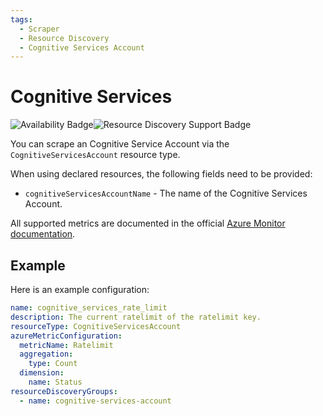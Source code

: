 ```yaml
---
tags:
  - Scraper
  - Resource Discovery
  - Cognitive Services Account
---
```


# Cognitive Services

![Availability Badge](https://img.shields.io/badge/Available%20Starting-v2.14-green.svg)![Resource Discovery Support Badge](https://img.shields.io/badge/Support%20for%20Resource%20Discovery-Yes-green.svg)

You can scrape an Cognitive Service Account via the `CognitiveServicesAccount`
resource type.

When using declared resources, the following fields need to be provided:

- `cognitiveServicesAccountName` - The name of the Cognitive Services Account.

All supported metrics are documented in the official [Azure Monitor documentation](https://learn.microsoft.com/en-us/azure/azure-monitor/reference/supported-metrics/microsoft-cognitiveservices-accounts-metrics).

## Example

Here is an example configuration:

```yaml
name: cognitive_services_rate_limit
description: The current ratelimit of the ratelimit key.
resourceType: CognitiveServicesAccount
azureMetricConfiguration:
  metricName: Ratelimit
  aggregation:
    type: Count
  dimension:
    name: Status
resourceDiscoveryGroups:
  - name: cognitive-services-account
```
